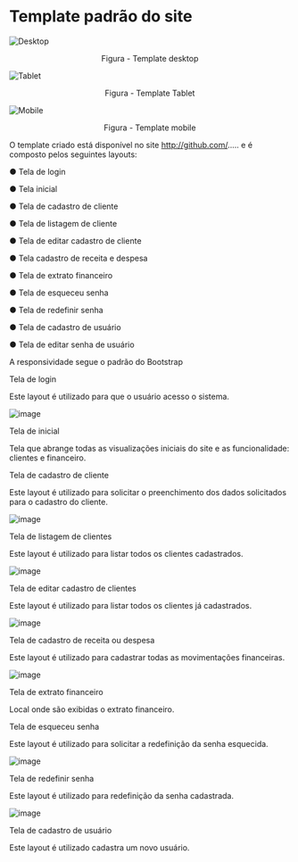# Template padrão do site
![Desktop](https://user-images.githubusercontent.com/89876269/198905211-c9ddc55b-eec4-45c0-a168-dc9d8cedd958.jpeg)
<p align="center">Figura - Template desktop </center>

![Tablet](https://user-images.githubusercontent.com/89876269/198905329-ec82dc4c-415c-4f3d-a950-97d354e9c1f6.jpeg)
<center>Figura - Template Tablet </center>

![Mobile](https://user-images.githubusercontent.com/89876269/198905243-6392537b-cfcf-428f-8a85-c709596efce5.jpeg)
<center>Figura - Template mobile </center>

O template criado está disponível no site http://github.com/.....  e é composto pelos seguintes 
layouts: 

● Tela de login

● Tela inicial

● Tela de cadastro de cliente

● Tela de listagem de cliente

● Tela de editar cadastro de cliente

● Tela cadastro de receita e despesa

● Tela de extrato financeiro

● Tela de esqueceu senha

● Tela de redefinir senha

● Tela de cadastro de usuário

● Tela de editar senha de usuário

A responsividade segue o padrão do Bootstrap

Tela de login

Este layout é utilizado para que o usuário acesso o sistema.

![image](https://user-images.githubusercontent.com/111931438/198907637-9b31e752-c30a-442e-ac73-6cf1ac869c9d.png)

Tela de inicial

Tela que abrange todas as visualizações iniciais do site e as funcionalidade: clientes e financeiro.



Tela de cadastro de cliente

Este layout é utilizado para solicitar o preenchimento dos dados solicitados para o cadastro do cliente.

![image](https://user-images.githubusercontent.com/111931438/198907828-6019dfa3-9fec-4bd2-9a13-88fb8b30d2fb.png)

Tela de listagem de clientes

Este layout é utilizado para listar todos os clientes cadastrados.

![image](https://user-images.githubusercontent.com/111931438/198907877-5b75bf17-f4e4-4c75-868e-a5382f0bf3f4.png)

Tela de editar cadastro de clientes

Este layout é utilizado para listar todos os clientes já cadastrados.

![image](https://user-images.githubusercontent.com/111931438/198907948-aa4ab3f1-e911-40d1-b91a-2be64bfaebf3.png)

Tela de cadastro de receita ou despesa

Este layout é utilizado para cadastrar todas as movimentações financeiras.

![image](https://user-images.githubusercontent.com/111931438/198907989-370a9c1f-d71d-48a4-a380-46167bacfbf5.png)

Tela de extrato financeiro

Local onde são exibidas o extrato financeiro.



Tela de esqueceu senha

Este layout é utilizado para solicitar a redefinição da senha esquecida.

![image](https://user-images.githubusercontent.com/111931438/198908081-12557f16-bc7e-46ac-af80-2ab034361fcd.png)

Tela de redefinir senha

Este layout é utilizado para redefinição da senha cadastrada.

![image](https://user-images.githubusercontent.com/111931438/198908109-abf95fbb-7647-4f9a-91ce-296218d8daa6.png)

Tela de cadastro de usuário

Este layout é utilizado cadastra um novo usuário.

